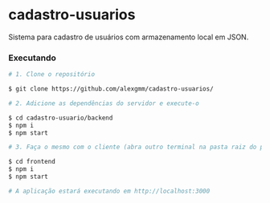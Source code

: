 # cadastro-usuarios
Sistema para cadastro de usuários com armazenamento local em JSON.

### Executando

```bash
# 1. Clone o repositório

$ git clone https://github.com/alexgmm/cadastro-usuarios/

# 2. Adicione as dependências do servidor e execute-o

$ cd cadastro-usuario/backend
$ npm i
$ npm start

# 3. Faça o mesmo com o cliente (abra outro terminal na pasta raiz do projeto)

$ cd frontend
$ npm i
$ npm start

# A aplicação estará executando em http://localhost:3000

```
